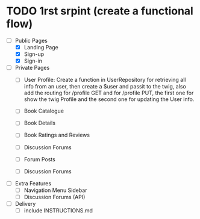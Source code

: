 # TODO 1rst srpint (create a functional flow)

- [ ] Public Pages
    - [x] Landing Page
    - [x] Sign-up
    - [x] Sign-in

- [ ] Private Pages
    - [ ] User Profile: Create a function in UserRepository for retrieving all info from an user,
                        then create a $user and passit to the twig, also add the routing for 
                        /profile GET and for /profile PUT, the first one for show the twig Profile and the second one for updating the User info.
    
    - [ ] Book Catalogue
    - [ ] Book Details
    - [ ] Book Ratings and Reviews
    - [ ] Discussion Forums
    - [ ] Forum Posts
    - [ ] Discussion Forums

- [ ] Extra Features
    - [ ] Navigation Menu Sidebar
    - [ ] Discussion Forums (API)

- [ ] Delivery 
    - [ ] include INSTRUCTIONS.md